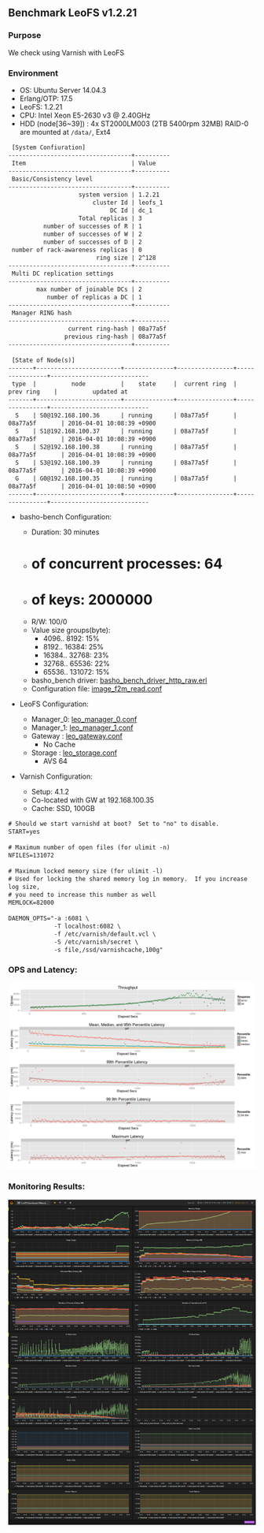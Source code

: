 ## Benchmark LeoFS v1.2.21

### Purpose
We check using Varnish with LeoFS

### Environment

* OS: Ubuntu Server 14.04.3
* Erlang/OTP: 17.5
* LeoFS: 1.2.21
* CPU: Intel Xeon E5-2630 v3 @ 2.40GHz
* HDD (node[36~39]) : 4x ST2000LM003 (2TB 5400rpm 32MB) RAID-0 are mounted at `/data/`, Ext4

```
 [System Confiuration]
-----------------------------------+----------
 Item                              | Value    
-----------------------------------+----------
 Basic/Consistency level
-----------------------------------+----------
                    system version | 1.2.21
                        cluster Id | leofs_1
                             DC Id | dc_1
                    Total replicas | 3
          number of successes of R | 1
          number of successes of W | 2
          number of successes of D | 2
 number of rack-awareness replicas | 0
                         ring size | 2^128
-----------------------------------+----------
 Multi DC replication settings
-----------------------------------+----------
        max number of joinable DCs | 2
           number of replicas a DC | 1
-----------------------------------+----------
 Manager RING hash
-----------------------------------+----------
                 current ring-hash | 08a77a5f
                previous ring-hash | 08a77a5f
-----------------------------------+----------

 [State of Node(s)]
-------+------------------------+--------------+----------------+----------------+----------------------------
 type  |          node          |    state     |  current ring  |   prev ring    |          updated at         
-------+------------------------+--------------+----------------+----------------+----------------------------
  S    | S0@192.168.100.36      | running      | 08a77a5f       | 08a77a5f       | 2016-04-01 10:08:39 +0900
  S    | S1@192.168.100.37      | running      | 08a77a5f       | 08a77a5f       | 2016-04-01 10:08:39 +0900
  S    | S2@192.168.100.38      | running      | 08a77a5f       | 08a77a5f       | 2016-04-01 10:08:39 +0900
  S    | S3@192.168.100.39      | running      | 08a77a5f       | 08a77a5f       | 2016-04-01 10:08:39 +0900
  G    | G0@192.168.100.35      | running      | 08a77a5f       | 08a77a5f       | 2016-04-01 10:08:50 +0900
-------+------------------------+--------------+----------------+----------------+----------------------------

```

* basho-bench Configuration:
    * Duration: 30 minutes
    * # of concurrent processes: 64
    * # of keys: 2000000
    * R/W: 100/0
    * Value size groups(byte):
        *    4096..   8192: 15%
        *    8192..  16384: 25%
        *   16384..  32768: 23%
        *   32768..  65536: 22%
        *   65536.. 131072: 15%
    * basho_bench driver: [basho_bench_driver_http_raw.erl](https://github.com/leo-project/basho_bench/blob/master/src/basho_bench_driver_http_raw.erl)
    * Configuration file: [image_f2m_read.conf](image_f2m_read.conf)

* LeoFS Configuration:
    * Manager_0: [leo_manager_0.conf](conf/leo_manager_0.conf)
    * Manager_1: [leo_manager_1.conf](conf/leo_manager_1.conf)
    * Gateway  : [leo_gateway.conf](conf/leo_gateway_0.conf)
      * No Cache
    * Storage  : [leo_storage.conf](conf/leo_storage_0.conf)
      * AVS 64

* Varnish Configuration:
    * Setup: 4.1.2
    * Co-located with GW at 192.168.100.35
    * Cache: SSD, 100GB
```
# Should we start varnishd at boot?  Set to "no" to disable.
START=yes

# Maximum number of open files (for ulimit -n)
NFILES=131072

# Maximum locked memory size (for ulimit -l)
# Used for locking the shared memory log in memory.  If you increase log size,
# you need to increase this number as well
MEMLOCK=82000

DAEMON_OPTS="-a :6081 \
             -T localhost:6082 \
             -f /etc/varnish/default.vcl \
             -S /etc/varnish/secret \
             -s file,/ssd/varnishcache,100g"
```

### OPS and Latency:

![ops-latency](summary.png)

### Monitoring Results:

![monitoring-results](grafana.png)
